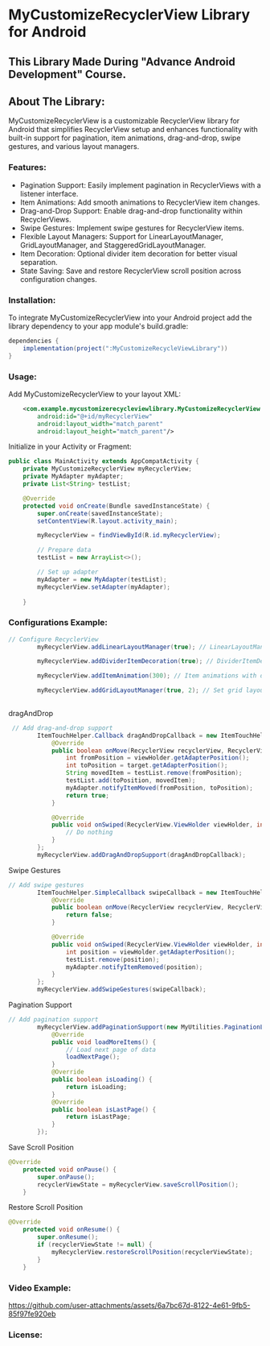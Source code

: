 # MyCustomizeRecyclerView Library for Android

## This Library Made During "Advance Android Development" Course.

## About The Library:
  MyCustomizeRecyclerView is a customizable RecyclerView library for Android that simplifies
  RecyclerView setup and enhances functionality with built-in support for pagination, item
  animations, drag-and-drop, swipe gestures, and various layout managers.

### Features:
  * Pagination Support: Easily implement pagination in RecyclerViews with a listener interface.
  * Item Animations: Add smooth animations to RecyclerView item changes.
  * Drag-and-Drop Support: Enable drag-and-drop functionality within RecyclerViews.
  * Swipe Gestures: Implement swipe gestures for RecyclerView items.
  * Flexible Layout Managers: Support for LinearLayoutManager, GridLayoutManager, and
    StaggeredGridLayoutManager.
  * Item Decoration: Optional divider item decoration for better visual separation.
  * State Saving: Save and restore RecyclerView scroll position across configuration changes.

### Installation:
  To integrate MyCustomizeRecyclerView into your Android project add the library dependency to your app module's build.gradle:

```java
dependencies {
    implementation(project(":MyCustomizeRecycleViewLibrary"))
}

```

### Usage:
Add MyCustomizeRecyclerView to your layout XML:

```xml
    <com.example.mycustomizerecycleviewlibrary.MyCustomizeRecyclerView
        android:id="@+id/myRecyclerView"
        android:layout_width="match_parent"
        android:layout_height="match_parent"/>
```

Initialize in your Activity or Fragment:

```java
public class MainActivity extends AppCompatActivity {
    private MyCustomizeRecyclerView myRecyclerView;
    private MyAdapter myAdapter;
    private List<String> testList;

    @Override
    protected void onCreate(Bundle savedInstanceState) {
        super.onCreate(savedInstanceState);
        setContentView(R.layout.activity_main);

        myRecyclerView = findViewById(R.id.myRecyclerView);

        // Prepare data
        testList = new ArrayList<>();

        // Set up adapter
        myAdapter = new MyAdapter(testList);
        myRecyclerView.setAdapter(myAdapter);
        
    }
```


### Configurations Example:

```java
// Configure RecyclerView
        myRecyclerView.addLinearLayoutManager(true); // LinearLayoutManager, vertical

        myRecyclerView.addDividerItemDecoration(true); // DividerItemDecoration, vertical

        myRecyclerView.addItemAnimation(300); // Item animations with duration 300ms

        myRecyclerView.addGridLayoutManager(true, 2); // Set grid layout
        

```

dragAndDrop

```java
 // Add drag-and-drop support
        ItemTouchHelper.Callback dragAndDropCallback = new ItemTouchHelper.SimpleCallback(ItemTouchHelper.UP | ItemTouchHelper.DOWN, 0) {
            @Override
            public boolean onMove(RecyclerView recyclerView, RecyclerView.ViewHolder viewHolder, RecyclerView.ViewHolder target) {
                int fromPosition = viewHolder.getAdapterPosition();
                int toPosition = target.getAdapterPosition();
                String movedItem = testList.remove(fromPosition);
                testList.add(toPosition, movedItem);
                myAdapter.notifyItemMoved(fromPosition, toPosition);
                return true;
            }

            @Override
            public void onSwiped(RecyclerView.ViewHolder viewHolder, int direction) {
                // Do nothing
            }
        };
        myRecyclerView.addDragAndDropSupport(dragAndDropCallback);

```

Swipe Gestures

```java
// Add swipe gestures
        ItemTouchHelper.SimpleCallback swipeCallback = new ItemTouchHelper.SimpleCallback(0, ItemTouchHelper.LEFT | ItemTouchHelper.RIGHT) {
            @Override
            public boolean onMove(RecyclerView recyclerView, RecyclerView.ViewHolder viewHolder, RecyclerView.ViewHolder target) {
                return false;
            }

            @Override
            public void onSwiped(RecyclerView.ViewHolder viewHolder, int direction) {
                int position = viewHolder.getAdapterPosition();
                testList.remove(position);
                myAdapter.notifyItemRemoved(position);
            }
        };
        myRecyclerView.addSwipeGestures(swipeCallback);
```

Pagination Support

```java
// Add pagination support
        myRecyclerView.addPaginationSupport(new MyUtilities.PaginationListener() {
            @Override
            public void loadMoreItems() {
                // Load next page of data
                loadNextPage();
            }
            @Override
            public boolean isLoading() {
                return isLoading;
            }
            @Override
            public boolean isLastPage() {
                return isLastPage;
            }
        });
```

Save Scroll Position

```java
@Override
    protected void onPause() {
        super.onPause();
        recyclerViewState = myRecyclerView.saveScrollPosition();
    }
```


Restore Scroll Position

```java
@Override
    protected void onResume() {
        super.onResume();
        if (recyclerViewState != null) {
            myRecyclerView.restoreScrollPosition(recyclerViewState);
        }
    }
```

### Video Example:

https://github.com/user-attachments/assets/6a7bc67d-8122-4e61-9fb5-85f97fe920eb



### License:





